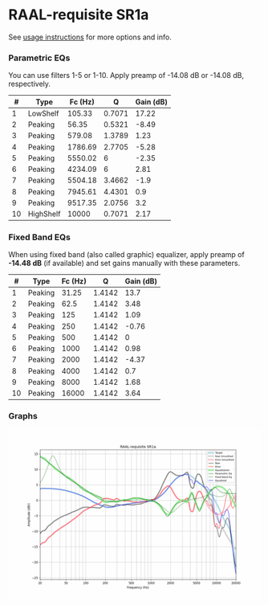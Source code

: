# RAAL-requisite SR1a
See [usage instructions](https://github.com/jaakkopasanen/AutoEq#usage) for more options and info.

### Parametric EQs
You can use filters 1-5 or 1-10. Apply preamp of -14.08 dB or -14.08 dB, respectively.

|   # | Type      |   Fc (Hz) |      Q |   Gain (dB) |
|-----|-----------|-----------|--------|-------------|
|   1 | LowShelf  |    105.33 | 0.7071 |       17.22 |
|   2 | Peaking   |     56.35 | 0.5321 |       -8.49 |
|   3 | Peaking   |    579.08 | 1.3789 |        1.23 |
|   4 | Peaking   |   1786.69 | 2.7705 |       -5.28 |
|   5 | Peaking   |   5550.02 | 6      |       -2.35 |
|   6 | Peaking   |   4234.09 | 6      |        2.81 |
|   7 | Peaking   |   5504.18 | 3.4662 |       -1.9  |
|   8 | Peaking   |   7945.61 | 4.4301 |        0.9  |
|   9 | Peaking   |   9517.35 | 2.0756 |        3.2  |
|  10 | HighShelf |  10000    | 0.7071 |        2.17 |

### Fixed Band EQs
When using fixed band (also called graphic) equalizer, apply preamp of **-14.48 dB** (if available) and set gains manually with these parameters.

|   # | Type    |   Fc (Hz) |      Q |   Gain (dB) |
|-----|---------|-----------|--------|-------------|
|   1 | Peaking |     31.25 | 1.4142 |       13.7  |
|   2 | Peaking |     62.5  | 1.4142 |        3.48 |
|   3 | Peaking |    125    | 1.4142 |        1.09 |
|   4 | Peaking |    250    | 1.4142 |       -0.76 |
|   5 | Peaking |    500    | 1.4142 |        0    |
|   6 | Peaking |   1000    | 1.4142 |        0.98 |
|   7 | Peaking |   2000    | 1.4142 |       -4.37 |
|   8 | Peaking |   4000    | 1.4142 |        0.7  |
|   9 | Peaking |   8000    | 1.4142 |        1.68 |
|  10 | Peaking |  16000    | 1.4142 |        3.64 |

### Graphs
![](./RAAL-requisite%20SR1a.png)
